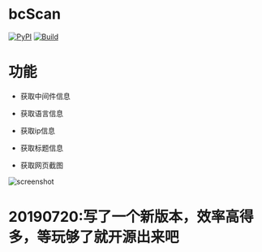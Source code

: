 # bcScan
[![PyPI](https://img.shields.io/badge/Python-All-blue.svg)]()
[![Build](https://img.shields.io/badge/Supported_OS-All-orange.svg)]()


# 功能

* 获取中间件信息

* 获取语言信息

* 获取ip信息

* 获取标题信息

* 获取网页截图


![screenshot](https://github.com/TheKingOfDuck/bcScan/blob/master/screenshot.png)


# 20190720:写了一个新版本，效率高得多，等玩够了就开源出来吧



